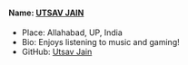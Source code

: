 #### Name: [UTSAV JAIN](https://github.com/Utsavjain4561)
- Place: Allahabad, UP, India
- Bio:  Enjoys listening to music and  gaming! 
- GitHub: [Utsav Jain](https://github.com/Utsavjain4561)
